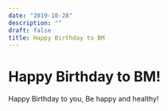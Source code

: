 ```yaml
---
date: "2019-10-28"
description: ""
draft: false
title: Happy Birthday to BM
---
```


# Happy Birthday to BM!

Happy Birthday to you, Be happy and healthy!
